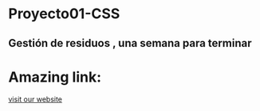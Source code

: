 # Proyecto01-CSS
Gestión de residuos , una semana para terminar
---
# Amazing link:
[visit our website](https://soylin.github.io/Proyecto01-CSS/)